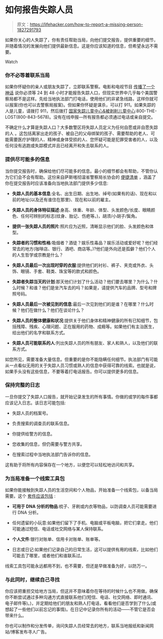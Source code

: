 # 如何报告失踪人员

> 原文：<https://lifehacker.com/how-to-report-a-missing-person-1827291793>

如果你关心的人失踪了，你有责任帮助当局，向他们提交报告，提供重要的细节，并随着情况的发展向他们提供最新信息。这是你应该知道的信息，但希望永远不需要。

Watch

### 你不必等着联系当局

如果你怀疑你的亲人或朋友失踪了，立即联系警察。电影和电视节目 [传播了一个神话](https://blogs.findlaw.com/blotter/2012/09/5-things-to-know-about-missing-persons-reports.html) 说你必须等 24 到 48 小时才能报告失踪人口，但现实世界中几乎每个美国警察局都不是这样。先给当地执法部门打电话，使用他们的非紧急线路，这样你就可以报案(你也可以去警察局报案)。但如果你怀疑是谋杀，可以打 911。如果失踪的人是儿童，请拨打 911，然后拨打 [国家失踪儿童中心&被剥削儿童中心](http://www.missingkids.com/home):800-THE-LOST(800-843-5678)。没有在线申报—所有报告都必须通过电话或亲自提交。

不确定什么才算是失踪人口？大多数警区将失踪人员定义为任何自愿或非自愿失踪的人 。这包括离家出走的孩子、被自己的父母绑架的孩子、需要帮助的老人、可能需要医疗护理的人、精神或身体受损的人、您怀疑可能是犯罪受害者的人，以及任何没有逃跑或失踪模式并且已经离开和失去联系的人。

### 提供尽可能多的信息

当你提交报告时，确保给他们尽可能多的信息。最小的细节都会有帮助，不管你认为它们会不会有帮助。这份来自萨斯喀彻温省警察局长协会的 [便捷清单](http://www.sacp.ca/missing/pdf/checklists_for_missing_persons.pdf) ，涵盖了你在提交报告时应该准备向当地执法部门提供多少信息:

*   **失踪人员的基本信息**:全名、出生日期、出生地、绰号(如果有的话)、现在和以前的地址(以及还有谁住在那里)、现在和以前的雇主。

*   **失踪人员的身体特征描述**:身高、体重、年龄、体型、头发颜色/长度、眼睛颜色、任何可辨别的标志(纹身、胎记、伤疤等。)，胡须/小胡子/鬓角。

*   **提供一张失踪人员的照片**:照片应为近照，清晰显示他们的脸、头发颜色和体型。

*   **失踪者的习惯和性格**:吸烟者？酒徒？娱乐性毒品？娱乐活动或爱好呢？他们经常去的地方(咖啡店、银行、酒吧、商店等。)?他们是外向还是孤僻？他们个人的人生哲学或宗教是什么？

*   **失踪人员最后一次出现时穿的衣服**:提供他们的衬衫、裤子、夹克或外衣、头饰、眼镜、手套、鞋类、珠宝等的款式和颜色。

*   **失踪者失踪当天的计划**:那天他们计划了什么活动？他们要去哪里？为什么？什么时候？和谁？他们是坐汽车去的吗？如果是，请提供汽车的品牌、型号和牌照号码。

*   **失踪人员最后一次被见到的信息**:最后一次见到他们的是谁？在哪里？什么时候？他们在做什么？他们在谈论什么？

*   **失踪人员的整体健康和状况**:提供关于他们身体和精神健康的所有已知细节，包括残障、残疾、心理问题、正在服用的药物、成瘾等。如果他们有主治医生，给出他们的名字和联系方式。

*   **失踪人员可能联系的人**:列出失踪人员的所有朋友、家人和熟人，以及他们的联系方式。

如您所见，需要准备大量信息。但重要的是你不能隐瞒任何细节。执法部门有可能从一点看似无用的关于失踪人员习惯或熟人的信息中获得可靠的线索。也就是说，如果手头没有这些信息，不要等着打电话报告。你可以提供更多的信息。

### 保持完整的日志

一旦你提交了失踪人口报告，就开始记录发生的所有事情。你做的或学的每件事都应该记入日志。该日志可能包括:

*   失踪人员的档案号。

*   负责搜索的调查员的联系信息。

*   你提供给警方的信息。

*   您收集的信息，但仍需要与警方共享。

*   在搜索过程中当地执法部门告诉你的信息。

这有助于将所有内容保存在一个地方，以便您可以轻松地访问和共享。

### 为当局准备一个线索工具包

如果你能接触到失踪人员的生活空间和个人物品，开始准备一个线索包，以备当局需要。这个 [套件应该包括](http://www.sacp.ca/missing/pdf/checklists_for_missing_persons.pdf) :

*   **可用于 DNA 分析的物品**:梳子、牙刷或内衣等物品，以防调查人员可能需要进行 DNA 分析。

*   任何遗留的小玩意:如果他们留下了手机、电脑或平板电脑，把它们拿走。他们可能通过短信、电话或社交网络与某人保持联系。

*   **个人文件**:银行对账单、信用卡对账单、账单等。

*   日志或日记:如果他们记录自己的日常生活，这可以提供有用的线索，比如他们可能去了哪里，或者他们和谁联系过。

线索工具包可能永远都用不到，也不需要，但还是早做准备为好，以防万一。

### 与此同时，继续自己寻找

你应该把重担交给地方当局，但这并不意味着你在等待的时候什么也不用做。确保你不断尝试通过多种沟通方式直接联系他们(短信、电话、社交网络、即时通讯、电子邮件等)。)，并定期给他们的朋友和熟人打电话，看看他们是否学到了什么(或想起了一些他们以前忘记的事情)。在日记中记录你所有的活动——不管它是否会带来什么。

你也可以制作和分发传单，询问失踪人员经常去的地方，联系当地报纸和新闻网站/博客发布寻人广告。